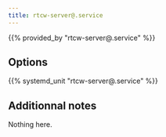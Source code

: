```yaml
---
title: rtcw-server@.service
---
```


{{% provided_by "rtcw-server@.service" %}}

## Options

{{% systemd_unit "rtcw-server@.service" %}}

## Additionnal notes

Nothing here.